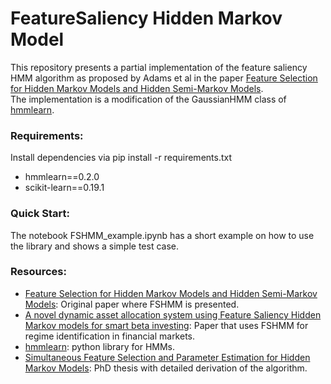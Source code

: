# FeatureSaliency Hidden Markov Model

This repository presents a partial implementation of the feature saliency HMM algorithm as proposed by Adams et al in the paper [Feature Selection for Hidden Markov Models and Hidden Semi-Markov Models](https://ieeexplore.ieee.org/document/7450620).  
The implementation is a modification of the GaussianHMM class of [hmmlearn](https://hmmlearn.readthedocs.io/).

### Requirements:

Install dependencies via pip install -r requirements.txt

* hmmlearn==0.2.0
* scikit-learn==0.19.1

### Quick Start:
The notebook FSHMM_example.ipynb has a short example on how to use the library and shows a simple test case.

### Resources:
* [Feature Selection for Hidden Markov Models and Hidden Semi-Markov Models](https://ieeexplore.ieee.org/document/7450620): Original paper where FSHMM is presented. 
* [A novel dynamic asset allocation system using Feature Saliency Hidden Markov models for smart beta investing](https://arxiv.org/abs/1902.10849): Paper that uses FSHMM for regime identification in financial markets. 
* [hmmlearn](https://hmmlearn.readthedocs.io/): python library for HMMs.
* [Simultaneous Feature Selection and Parameter Estimation for Hidden Markov Models](https://libraetd.lib.virginia.edu/public_view/x059c7639): PhD thesis with detailed derivation of the algorithm.

